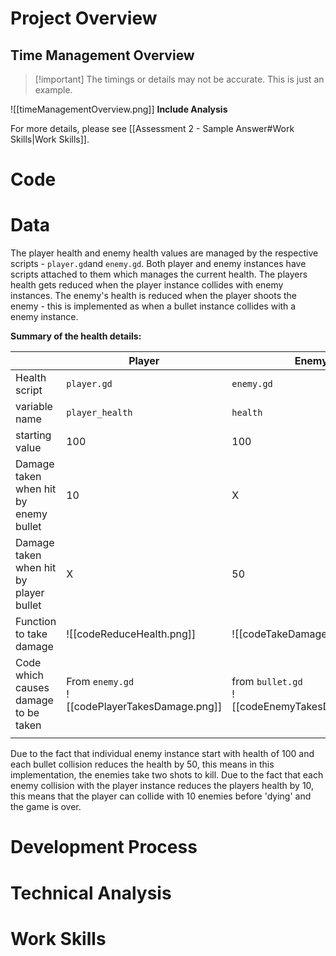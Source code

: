 
# Project Overview


## Time Management Overview

> [!important] The timings or details may not be accurate. This is just an example.
> 

![[timeManagementOverview.png]]
**Include Analysis**

For more details, please see [[Assessment 2 - Sample Answer#Work Skills|Work Skills]].

# Code

  

# Data

The player health and enemy health values are managed by the respective scripts - `player.gd`and `enemy.gd`. Both player and enemy instances have scripts attached to them which manages the current health. The players health gets reduced when the player instance collides with enemy instances. The enemy's health is reduced when the player shoots the enemy - this is implemented as when a bullet instance collides with a enemy instance.

**Summary of the health details:**

|                                        | Player                                            | Enemy                                             |
| -------------------------------------- | ------------------------------------------------- | ------------------------------------------------- |
| Health script                          | `player.gd`                                       | `enemy.gd`                                        |
| variable name                          | `player_health`                                   | `health`                                          |
| starting value                         | 100                                               | 100                                               |
| Damage taken when hit by enemy bullet  | 10                                                | X                                                 |
| Damage taken when hit by player bullet | X                                                 | 50                                                |
| Function to take damage                | ![[codeReduceHealth.png]]                         | ![[codeTakeDamage.png]]                           |
| Code which causes damage to be taken   | From `enemy.gd`<br>![[codePlayerTakesDamage.png]] | from `bullet.gd`<br>![[codeEnemyTakesDamage.png]] |
|                                        |                                                   |                                                   |

Due to the fact that individual enemy instance start with health of 100 and each bullet collision reduces the health by 50, this means in this implementation, the enemies take two shots to kill.
Due to the fact that each enemy collision with the player instance reduces the players health by 10, this means that the player can collide with 10 enemies before 'dying' and the game is over.

  

# Development Process

  

# Technical Analysis

  

# Work Skills

